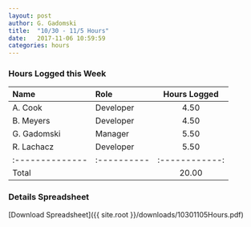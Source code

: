 ```yaml
---
layout: post
author: G. Gadomski
title:  "10/30 - 11/5 Hours"
date:   2017-11-06 10:59:59
categories: hours
---
```


### Hours Logged this Week

| Name          | Role      | Hours Logged |
|:--------------|:----------|:------------:|
| A. Cook       | Developer | 4.50         |
| B. Meyers     | Developer | 4.50         |
| G. Gadomski   | Manager   | 5.50         |
| R. Lachacz    | Developer | 5.50         |
|:--------------|:----------|:------------:|
| Total         |           | 20.00        |



### Details Spreadsheet
[Download Spreadsheet]({{ site.root }}/downloads/10301105Hours.pdf)